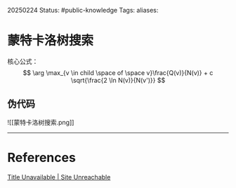 20250224
Status: #public-knowledge
Tags: 
aliases: 
# 蒙特卡洛树搜索

核心公式：$$
\arg \max_{v \in child \space of \space v}\frac{Q(v)}{N(v)} + c \sqrt{\frac{2 \ln N(v)}{N(v')}}
$$
## 伪代码
![[蒙特卡洛树搜索.png]]











---
# References
[Title Unavailable \| Site Unreachable](https://zhuanlan.zhihu.com/p/30458774)
